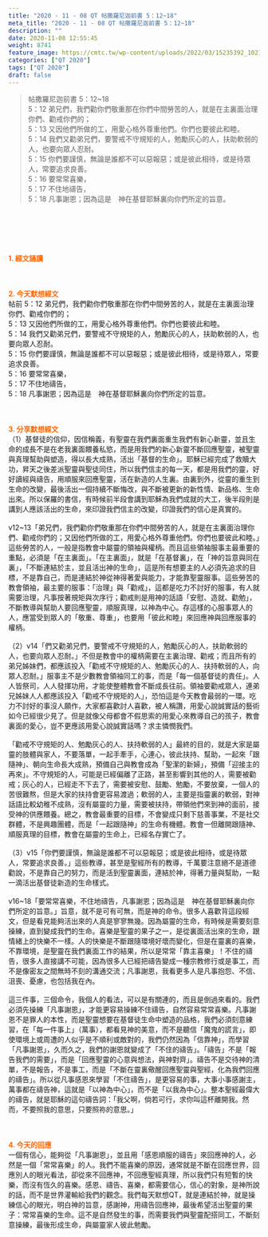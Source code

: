 ```yaml
---
title: "2020 - 11 - 08 QT 帖撒羅尼迦前書 5：12~18"
meta_title: "2020 - 11 - 08 QT 帖撒羅尼迦前書 5：12~18"
description: ""
date: 2020-11-08 12:55:45
weight: 8741
feature_image: https://cmtc.tw/wp-content/uploads/2022/03/15235392_10211799862337740_180693556567566654_o-1.webp
categories: ["QT 2020"]
tags: ["QT 2020"]
draft: false
---
```


<blockquote>帖撒羅尼迦前書 5：12~18<br />
5：12 弟兄們，我們勸你們敬重那在你們中間勞苦的人，就是在主裏面治理你們、勸戒你們的；<br />
5：13 又因他們所做的工，用愛心格外尊重他們。你們也要彼此和睦。<br />
5：14 我們又勸弟兄們，要警戒不守規矩的人，勉勵灰心的人，扶助軟弱的人，也要向眾人忍耐。<br />
5：15 你們要謹慎，無論是誰都不可以惡報惡；或是彼此相待，或是待眾人，常要追求良善。<br />
5：16 要常常喜樂，<br />
5：17 不住地禱告，<br />
5：18 凡事謝恩；因為這是　神在基督耶穌裏向你們所定的旨意。</blockquote><br />
&nbsp;<br />
<br />
&nbsp;<br />
<br />
<span style="color: #ff6600;"><strong>1. </strong><strong>經文誦讀</strong></span><br />
<br />
<span style="color: #ff6600;"><strong> </strong></span><br />
<br />
<span style="color: #ff6600;"><strong>2. 今天默想</strong><strong>經文<br />
</strong></span>帖前 5：12 弟兄們，我們勸你們敬重那在你們中間勞苦的人，就是在主裏面治理你們、勸戒你們的；<br />
5：13 又因他們所做的工，用愛心格外尊重他們。你們也要彼此和睦。<br />
5：14 我們又勸弟兄們，要警戒不守規矩的人，勉勵灰心的人，扶助軟弱的人，也要向眾人忍耐。<br />
5：15 你們要謹慎，無論是誰都不可以惡報惡；或是彼此相待，或是待眾人，常要追求良善。<br />
5：16 要常常喜樂，<br />
5：17 不住地禱告，<br />
5：18 凡事謝恩；因為這是　神在基督耶穌裏向你們所定的旨意。<br />
<br />
&nbsp;<br />
<br />
<span style="color: #ff6600;"><strong>3. 分享默想經文<br />
</strong></span>（1）基督徒的信仰，因信稱義，有聖靈在我們裏面重生我們有新心新靈，並且生命的成長不是在老我裏面餵養私慾，而是用我們的新心新靈不斷回應聖靈，被聖靈與真理幫助與塑造，得以長大成熟，活出「基督的生命」。耶穌已經完成了救贖大功，昇天之後差派聖靈與聖徒同住，所以我們信主的每一天，都是用我們的靈，好好讀經與禱告，用順服來回應聖靈，活在新造的人生裏。由裏到外，從靈的重生到生命的改變，最後活出一個持續不斷悔改，與不斷被更新的新性情、新品格、生命出來。所以保羅的書信，有時候前半段會講到耶穌為我們成就的大工，後半段則是講到人應該活出的生命，來印證我們信主的改變，印證我們的信心是真實的。<br />
<br />
v12~13「弟兄們，我們勸你們敬重那在你們中間勞苦的人，就是在主裏面治理你們、勸戒你們的；又因他們所做的工，用愛心格外尊重他們。你們也要彼此和睦。」這些勞苦的人，一般是指教會中屬靈的領袖與權柄。而且這些領袖服事主最重要的重點，必須是「在主裏面」。「在主裏面」，就是「在基督裏」，在「神的旨意與同在裏」，「不斷連結於主，並且活出神的生命」，這是所有想要主的人必須先追求的目標，不是靠自己，而是連結於神從神得著愛與能力，才能靠聖靈服事。這些勞苦的教會領袖，最主要的服事：「治理」與「勸戒」，這都是吃力不討好的服事，有人就需要治理，凡事按著規矩與次序行；勸戒則是用神的話語「安慰、造就、勸勉」，不斷教導與幫助人要回應聖靈，順服真理，以神為中心。存這樣的心服事眾人的人，應當受到眾人的「敬重、尊重」，也要用「彼此和睦」來回應神與回應服事的權柄。<br />
<br />
（2）v14「們又勸弟兄們，要警戒不守規矩的人，勉勵灰心的人，扶助軟弱的人，也要向眾人忍耐。」不但是教會中的權柄需要在主裏治理、勸戒；而且所有的弟兄姊妹們，都應該投入「勸戒不守規矩的人、勉勵灰心的人、扶持軟弱的人，向眾人忍耐。」服事主不是少數教會領袖同工的事，而是「每一個基督徒的責任」。人人皆祭司，人人發揮功用，才能使整體教會不斷成長往前。領袖要勸戒眾人，連弟兄姊妹人人都應該投入「勸戒不守規矩的人」，恐怕這是今天教會最弱的一環。吃力不討好的事沒人願作，大家都喜歡討人喜歡，被人稱讚，用愛心說誠實話的藝術如今已經很少見了。但是就像父母都會不假思索的用愛心來教導自己的孩子，教會裏面的愛心，豈不更應該用愛心說誠實話嗎？求主憐憫我們。<br />
<br />
「勸戒不守規矩的人、勉勵灰心的人、扶持軟弱的人」最終的目的，就是大家是屬靈的肢體與家人，不要落單，一起手牽手，心連心，彼此扶持、幫助，一起來「跟隨神」、朝向生命長大成熟，預備自己與教會成為「聖潔的新婦」，預備「迎接主的再來」。不守規矩的人，可能是已經偏離了正路，甚至影響到其他的人，需要被勸戒；灰心的人，已經走不下去了，需要被安慰、鼓勵、勉勵，不要放棄，一個人的苦很難熬，但是大家的扶持會更容易渡過；軟弱的人，主要是指靈裏的軟弱，對神話語比較幼稚不成熟，沒有屬靈的力量，需要被扶持，帶領他們來到神的面前，接受神的供應餵養。總之，教會最重要的目標，不會變成只剩下慈善事業，不是社交群體，不是興趣團體，而是「一起跟隨神」的生命有機體。教會一但離開跟隨神、順服真理的目標，教會在屬靈的生命上，已經名存實亡了。<br />
<br />
（3）v15「你們要謹慎，無論是誰都不可以惡報惡；或是彼此相待，或是待眾人，常要追求良善。」這些教導，甚至是聖經所有的教導，千萬要注意絕不是道德勸說，不是靠自己的努力，而是活到聖靈裏面，連結於神，得著力量與幫助，一點一滴活出基督徒新造的生命樣式。<br />
<br />
v16~18「要常常喜樂，不住地禱告，凡事謝恩；因為這是　神在基督耶穌裏向你們所定的旨意。」旨意，就不是可有可無，而是神的命令。很多人喜歡背這段經文，但是看見能夠活出來的人真是寥寥無幾。因為屬靈的生命，有時候是需要刻意操練，直到變成我們的生命。喜樂是聖靈的果子之一，是從裏面活出來的生命，跟情緒上的快樂不一樣。人的快樂是不斷跟隨環境好壞而變化，但是在靈裏的喜樂，不靠環境，是聖靈在我們裏面工作的結果，所以是常常「靠主喜樂」！不住的禱告，很多人直接講不可能，因為很多人已經把禱告變成一種宗教修行或是事工，而不是像密友之間無時不刻的溝通交流；凡事謝恩，我看更多人是凡事抱怨、不信、沮喪、憂慮，也包括我在內。<br />
<br />
這三件事，三個命令，我個人的看法，可以是有關連的，而且是倒過來看的。我們必須先操練「凡事謝恩」，才能更容易操練不住禱告，自然容易常常喜樂。凡事謝恩不是罪人的本性，而是聖靈想要在基督徒生命中塑造的品格，我們必須刻意練習，在「每一件事上」（萬事），都看見神的美意，而不是聽信「魔鬼的謊言」，即使環境上或周遭的人似乎是不順利或敵對的，我們仍然因為「信靠神」，而學習「凡事謝恩」，久而久之，我們的謝恩就變成了「不住的禱告」。「禱告」不是「報告我們的需要」，而是「回應聖靈的心意與想法，與神對齊」。禱告不是交待神的清單，不是報告，不是事工，而是「不斷在靈裏儆醒回應聖靈與聖經，化為我們回應的禱告」。所以從凡事感恩來學習「不住禱告」，是更容易的事，大事小事感謝主，萬事都在禱告神，這就是「以神為中心」，而不是「以我為中心」。整本聖經最偉大的禱告，就是耶穌的這句禱告詞：「我父啊，倘若可行，求你叫這杯離開我。然而，不要照我的意思，只要照祢的意思。」<br />
<br />
&nbsp;<br />
<br />
<strong style="color: #ff6600; font-size: inherit;">4. 今天的回應<br />
</strong>一個有信心，能夠從「凡事謝恩」，並且用「感恩順服的禱告」來回應神的人，必然是一個「常常喜樂」的人。我們不能喜樂的原因，通常就是不斷在回應世界，回應別人的眼光看法，卻從來不回應神，不回應聖經真理，所以我們只有短暫的快樂，而沒有恆久的喜樂。感恩、禱告、喜樂，都需要信心，信心的對象，是神所說的話，而不是世界灌輸給我們的觀念。我們每天默想QT，就是連結於神，就是操練信心的眼光，明白神的旨意，感謝神，用禱告回應神，最後希望活出聖靈的果子：常常喜樂的生命。這不是自然發生的事，而需要我們與聖靈配搭同工，不斷刻意操練，最後形成生命，與屬靈家人彼此勉勵。<br />
<br />
&nbsp;
        